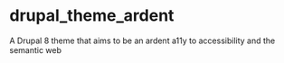 # drupal_theme_ardent
A Drupal 8 theme that aims to be an ardent a11y to accessibility and the semantic web
